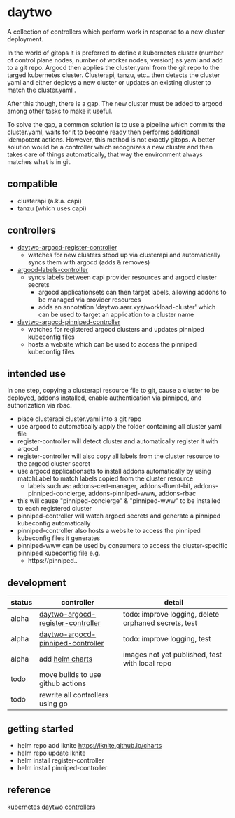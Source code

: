 # daytwo
A collection of controllers which perform work in response to a new cluster deployment.

In the world of gitops it is preferred to define a kubernetes cluster (number of control plane nodes, number of
worker nodes, version) as yaml and add to a git repo.  Argocd then applies the cluster.yaml from the git repo to
the targed kubernetes cluster.  Clusterapi, tanzu, etc.. then detects the cluster yaml and either deploys a new
cluster or updates an existing cluster to match the cluster.yaml .

After this though, there is a gap.  The new cluster must be added to argocd among other tasks to make it useful.

To solve the gap, a common solution is to use a pipeline which commits the cluster.yaml, waits for it to become
ready then performs additional idempotent actions.  However, this method is not exactly gitops.  A better solution
would be a controller which recognizes a new cluster and then takes care of things automatically, that way the
environment always matches what is in git.

## compatible
- clusterapi (a.k.a. capi)
- tanzu (which uses capi)

## controllers
- [daytwo-argocd-register-controller](https://github.com/lknite/daytwo/tree/main/daytwo-argocd-register-controller)
  - watches for new clusters stood up via clusterapi and automatically syncs them with argocd (adds & removes)
- [argocd-labels-controller](https://github.com/lknite/daytwo/tree/main/argocd-labels-controller)
  - syncs labels between capi provider resources and argocd cluster secrets
    - argocd applicationsets can then target labels, allowing addons to be managed via provider resources
    - adds an annotation 'daytwo.aarr.xyz/workload-cluster' which can be used to target an application to a cluster name
- [daytwo-argocd-pinniped-controller](https://github.com/lknite/daytwo/tree/main/daytwo-argocd-pinniped-controller)
  - watches for registered argocd clusters and updates pinniped kubeconfig files
  - hosts a website which can be used to access the pinniped kubeconfig files

## intended use
In one step, copying a clusterapi resource file to git, cause a cluster to be deployed, addons installed, enable authentication via pinniped, and authorization via rbac.

- place clusterapi cluster.yaml into a git repo
- use argocd to automatically apply the folder containing all cluster yaml file
- register-controller will detect cluster and automatically register it with argocd
- register-controller will also copy all labels from the cluster resource to the argocd cluster secret
- use argocd applicationsets to install addons automatically by using matchLabel to match labels copied from the cluster resource
  - labels such as: addons-cert-manager, addons-fluent-bit, addons-pinniped-concierge, addons-pinniped-www, addons-rbac
- this will cause "pinniped-concierge" & "pinniped-www" to be installed to each registered cluster
- pinniped-controller will watch argocd secrets and generate a pinniped kubeconfig automatically
- pinniped-controller also hosts a website to access the pinniped kubeconfig files it generates
- pinniped-www can be used by consumers to access the cluster-specific pinniped kubeconfig file e.g.
  - https://pinniped.<clustername>.<domain>

## development
| status  | controller                            | detail                                  |
|---------|---------------------------------------|-----------------------------------------|
| alpha   | [daytwo-argocd-register-controller](https://github.com/lknite/daytwo/tree/main/daytwo-argocd-register-controller)     | todo: improve logging, delete orphaned secrets, test |
| alpha   | [daytwo-argocd-pinniped-controller](https://github.com/lknite/daytwo/tree/main/daytwo-argocd-pinniped-controller)     | todo: improve logging, test |
| alpha   | add [helm charts](https://lknite.github.io/charts) | images not yet published, test with local repo |
| todo    | move builds to use github actions     |                                         |
| todo    | rewrite all controllers using go      |                                         |

## getting started
- helm repo add lknite https://lknite.github.io/charts
- helm repo update lknite
- helm install register-controller
- helm install pinniped-controller

## reference ##
[kubernetes daytwo controllers](https://www.travisloyd.xyz/2023/07/08/kubernetes-daytwo-controllers/)
